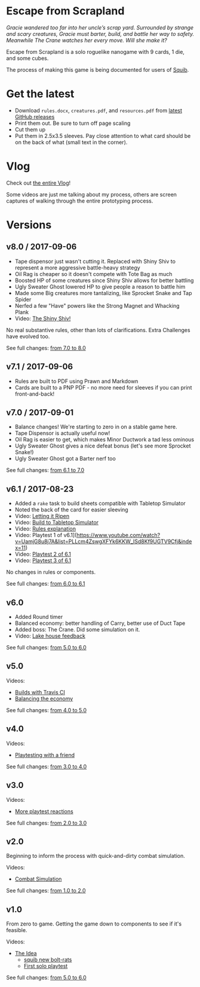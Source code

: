 # Escape from Scrapland

_Gracie wandered too far into her uncle’s scrap yard. Surrounded by strange and scary creatures, Gracie must barter, build, and battle her way to safety. Meanwhile The Crane watches her every move. Will she make it?_

Escape from Scrapland is a solo roguelike nanogame with 9 cards, 1 die, and some cubes.

The process of making this game is being documented for users of [Squib](http://squib.rocks).

# Get the latest

  * Download `rules.docx`, `creatures.pdf`, and `resources.pdf` from [latest GitHub releases](https://github.com/andymeneely/project-bolt-rats/releases/latest)
  * Print them out. Be sure to turn off page scaling
  * Cut them up
  * Put them in 2.5x3.5 sleeves. Pay close attention to what card should be on the back of what (small text in the corner).

# Vlog

Check out [the entire Vlog](https://www.youtube.com/playlist?list=PLLcm4ZswgXFYk6KKW_ISd8Kf9UGTV9Cfj)!

Some videos are just me talking about my process, others are screen captures of walking through the entire prototyping process.

# Versions

## v8.0 / 2017-09-06

* Tape dispensor just wasn't cutting it. Replaced with Shiny Shiv to represent a more aggressive battle-heavy strategy
* Oil Rag is cheaper so it doesn't compete with Tote Bag as much
* Boosted HP of some creatures since Shiny Shiv allows for better battling
* Ugly Sweater Ghost lowered HP to give people a reason to battle him
* Made some Big creatures more tantalizing, like Sprocket Snake and Tap Spider
* Nerfed a few "Have" powers like the Strong Magnet and Whacking Plank
* Video: [The Shiny Shiv!](https://www.youtube.com/watch?v=o7Omlv2j0HI&index=16&list=PLLcm4ZswgXFYk6KKW_ISd8Kf9UGTV9Cfj)

No real substantive rules, other than lots of clarifications. Extra Challenges have evolved too.

See full changes: [from 7.0 to 8.0](https://github.com/andymeneely/project-bolt-rats/compare/v7.0...v8.0)

## v7.1 / 2017-09-06
* Rules are built to PDF using Prawn and Markdown
* Cards are built to a PNP PDF - no more need for sleeves if you can print front-and-back!

## v7.0 / 2017-09-01

* Balance changes! We're starting to zero in on a stable game here.
* Tape Dispensor is actually useful now!
* Oil Rag is easier to get, which makes Minor Ductwork a tad less ominous
* Ugly Sweater Ghost gives a nice defeat bonus (let's see more Sprocket Snake!)
* Ugly Sweater Ghost got a Barter nerf too

See full changes: [from 6.1 to 7.0](https://github.com/andymeneely/project-bolt-rats/compare/v6.1...v7.0)

## v6.1 / 2017-08-23

* Added a `rake` task to build sheets compatible with Tabletop Simulator
* Noted the back of the card for easier sleeving
* Video: [Letting it Ripen](https://www.youtube.com/watch?v=vBz3Pyec_HU&index=10&list=PLLcm4ZswgXFYk6KKW_ISd8Kf9UGTV9Cfj)
* Video: [Build to Tabletop Simulator](https://www.youtube.com/watch?v=UamjG8u8j7A&list=PLLcm4ZswgXFYk6KKW_ISd8Kf9UGTV9Cfj&index=11)
* Video: [Rules explanation](https://www.youtube.com/watch?v=UamjG8u8j7A&list=PLLcm4ZswgXFYk6KKW_ISd8Kf9UGTV9Cfj&index=11)
* Video: Playtest 1 of v6.1](https://www.youtube.com/watch?v=UamjG8u8j7A&list=PLLcm4ZswgXFYk6KKW_ISd8Kf9UGTV9Cfj&index=11)
* Video: [Playtest 2 of 6.1](https://www.youtube.com/watch?v=UamjG8u8j7A&list=PLLcm4ZswgXFYk6KKW_ISd8Kf9UGTV9Cfj&index=11)
* Video: [Playtest 3 of 6.1](https://www.youtube.com/watch?v=IbjkJH5Q6Uo&list=PLLcm4ZswgXFYk6KKW_ISd8Kf9UGTV9Cfj&index=15)

No changes in rules or components.


See full changes: [from 6.0 to 6.1](https://github.com/andymeneely/project-bolt-rats/compare/v6.0...v6.1)

## v6.0

* Added Round timer
* Balanced economy: better handling of Carry, better use of Duct Tape
* Added boss: The Crane. Did some simulation on it.
* Video: [Lake house feedback](https://www.youtube.com/watch?v=nonGH_VSp10&list=PLLcm4ZswgXFYk6KKW_ISd8Kf9UGTV9Cfj&index=9)

See full changes: [from 5.0 to 6.0](https://github.com/andymeneely/project-bolt-rats/compare/v5.0...v6.0)

## v5.0

Videos:
  * [Builds with Travis CI](https://www.youtube.com/watch?v=wdxt9c5RpCE&t=299s&list=PLLcm4ZswgXFYk6KKW_ISd8Kf9UGTV9Cfj&index=7)
  * [Balancing the economy](https://www.youtube.com/watch?v=NCBG34V4ze8&t=554s&list=PLLcm4ZswgXFYk6KKW_ISd8Kf9UGTV9Cfj&index=8)

See full changes: [from 4.0 to 5.0](https://github.com/andymeneely/project-bolt-rats/compare/v4.0...v5.0)

## v4.0

Videos:
  * [Playtesting with a friend](https://www.youtube.com/watch?v=c8hydqBWepU&t=2s&list=PLLcm4ZswgXFYk6KKW_ISd8Kf9UGTV9Cfj&index=6)

See full changes: [from 3.0 to 4.0](https://github.com/andymeneely/project-bolt-rats/compare/v3.0...v4.0)

## v3.0

Videos:
  * [More playtest reactions](https://www.youtube.com/watch?v=9061S3l-DPY&list=PLLcm4ZswgXFYk6KKW_ISd8Kf9UGTV9Cfj&index=5)

See full changes: [from 2.0 to 3.0](https://github.com/andymeneely/project-bolt-rats/compare/playtest_02...v3.0)

## v2.0

Beginning to inform the process with quick-and-dirty combat simulation.

Videos:
 * [Combat Simulation](https://www.youtube.com/watch?v=CESyrelcJGc&t=2s&list=PLLcm4ZswgXFYk6KKW_ISd8Kf9UGTV9Cfj&index=4)

See full changes: [from 1.0 to 2.0](https://github.com/andymeneely/project-bolt-rats/compare/playtest_02...playtest_02)

## v1.0

From zero to game. Getting the game down to components to see if it's feasible.

Videos:
* [The Idea](https://www.youtube.com/watch?v=Y5Jxa4MWSaE&t=95s&list=PLLcm4ZswgXFYk6KKW_ISd8Kf9UGTV9Cfj&index=1)
  * [squib new bolt-rats](https://www.youtube.com/watch?v=k85RWGJe4tE&t=59s&list=PLLcm4ZswgXFYk6KKW_ISd8Kf9UGTV9Cfj&index=2)
  * [First solo playtest](https://www.youtube.com/watch?v=1vHKJSlEGcE&list=PLLcm4ZswgXFYk6KKW_ISd8Kf9UGTV9Cfj&index=3)

See full changes: [from 5.0 to 6.0](https://github.com/andymeneely/project-bolt-rats/compare/90d4601d45fa262a233afbb6df622ed2188c82b7...playtest_01)
